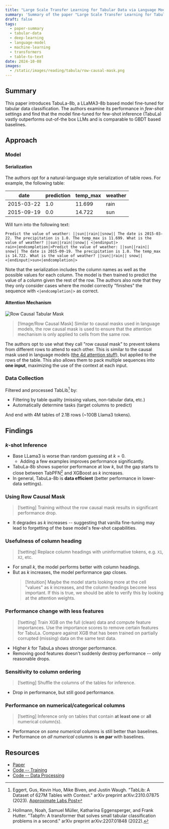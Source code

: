 ```yaml
---
title: "Large Scale Transfer Learning for Tabular Data via Language Modeling"
summary: 'Summary of the paper "Large Scale Transfer Learning for Tabular Data via Language Modeling"'
draft: false
tags:
  - paper-summary
  - tabular-data
  - deep-learning
  - language-model
  - machine-learning
  - transformers
  - table-to-text
date: 2024-10-08
images:
  - /static/images/reading/tabula/row-causal-mask.png
---
```


## Summary

This paper introduces TabuLa-8b, a LLaMA3-8b based model fine-tuned for tabular data classification. The authors examine its performance in _few-shot_ settings and find that the model fine-tuned for few-shot inference (TabuLa) vastly outperforms out-of-the box LLMs and is comparable to GBDT based baselines.

## Approach

### Model

#### Serialization

The authors opt for a natural-language style serialization of table rows. For example, the following table:

| date       | prediction | temp_max | weather |
| ---------- | ---------- | -------- | ------- |
| 2015-03-22 | 1.0        | 11.699   | rain    |
| 2015-09-19 | 0.0        | 14.722   | sun     |

Will turn into the following text:

```
Predict the value of weather: ||sun||rain||snow|| The date is 2015-03-22. The precipitation is 1.0. The temp_max is 11.699. What is the value of weather? ||sun||rain||snow|| <|endinput|> rain<|endcompletion|>Predict the value of weather: ||sun||rain|| snow|| The date is 2015-09-19. The precipitation is 1.0. The temp_max is 14.722. What is the value of weather? ||sun||rain|| snow||<|endinput|>sun<|endcompletion|>
```

Note that the serialization includes the column names as well as the possible values for each column. The model is then trained to predict the value of a column given the rest of the row. The authors also note that they they only consider cases where the model correctly "finishes" the sequence with `<|endcompletion|>` as correct.

#### Attention Mechanism

![Row Causal Tabular Mask](/static/images/reading/tabula/row-causal-mask.png)

> [!image/Row Causal Mask]
> Similar to causal masks used in language models, the row causal mask is used to ensure that the attention mechanism is only applied to cells from the same row.

The authors opt to use what they call "row causal mask" to prevent tokens from different rows to attend to each other. This is similar to the causal mask used in language models ([the 4d attention stuff](https://huggingface.co/blog/poedator/4d-masks)), but applied to the rows of the table. This also allows them to pack multiple sequences into **one input**, maximizing the use of the context at each input.

### Data Collection

Filtered and processed TabLib[^1] by:

- Filtering by table quality (missing values, non-tabular data, etc.)
- Automatically determine tasks (target columns to predict)

And end with 4M tables of 2.1B rows (~100B Llama3 tokens).

## Findings

### $k$-shot Inference

- Base LLama3 is worse than random guessing at $k=0$.
  - Adding a few examples improves performance significantly.
- TabuLa-8b shows superior performance at low $k$, but the gap starts to close between TabPFN[^2] and XGBoost as $k$ increases.
- In general, TabuLa-8b is **data efficient** (better performance in lower-data settings).

### Using Row Causal Mask

> [!setting]
> Training without the row causal mask results in significant performance drop.

- It degrades as $k$ increases -- suggesting that vanilla fine-tuning may lead to forgetting of the base model's few-shot capabilities.

### Usefulness of column heading

> [!setting]
> Replace column headings with uninformative tokens, e.g. `X1`, `X2`, etc.

- For small $k$, the model performs better with column headings.
- But as $k$ increases, the model performance gap closes.
  > [!intuition]
  > Maybe the model starts looking more at the cell "values" as $k$ increases, and the column headings become less important.
  > If this is true, we should be able to verify this by looking at the attention weights.

### Performance change with less features

> [!setting]
> Train XGB on the full (clean) data and compute feature importances. Use the importance scores to remove certain features for TabuLa. Compare against XGB that has been trained on partially corrupted (missing) data on the same test data.

- Higher $k$ for TabuLa shows stronger performance.
- Removing good features doesn't suddenly destroy performance -- only reasonable drops.

### Sensitivity to column ordering

> [!setting]
> Shuffle the columns of the tables for inference.

- Drop in performance, but still good performance.

### Performance on numerical/categorical columns

> [!setting]
> Inference only on tables that contain **at least one** or **all** numerical column(s).

- Performance on *some numerical* columns is still better than baselines.
- Performance on *all numerical* columns is **on par** with baselines.

## Resources

- [Paper](https://arxiv.org/abs/2406.12031)
- [Code -- Training](https://github.com/mlfoundations/rtfm)
- [Code -- Data Processing](https://github.com/mlfoundations/tabliblib)

[^1]: Eggert, Gus, Kevin Huo, Mike Biven, and Justin Waugh. "TabLib: A Dataset of 627M Tables with Context." arXiv preprint arXiv:2310.07875 (2023). [Approximate Labs Post](https://www.approximatelabs.com/blog/tablib)

[^2]: Hollmann, Noah, Samuel Müller, Katharina Eggensperger, and Frank Hutter. "Tabpfn: A transformer that solves small tabular classification problems in a second." arXiv preprint arXiv:2207.01848 (2022).

